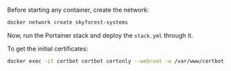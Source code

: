 Before starting any container, create the network:

```bash
docker network create skyforest-systems
```

Now, run the Portainer stack and deploy the `stack.yml` through it.

To get the initial certificates:

```bash
docker exec -it certbot certbot certonly --webroot -w /var/www/certbot -d map.skyforest.se

```
